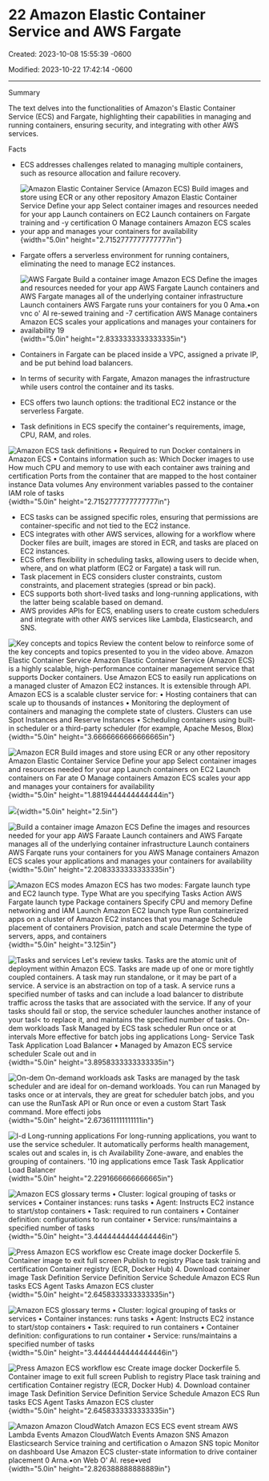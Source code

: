 # 22 Amazon Elastic Container Service and AWS Fargate

Created: 2023-10-08 15:55:39 -0600

Modified: 2023-10-22 17:42:14 -0600

---

Summary

The text delves into the functionalities of Amazon's Elastic Container Service (ECS) and Fargate, highlighting their capabilities in managing and running containers, ensuring security, and integrating with other AWS services.

Facts

- ECS addresses challenges related to managing multiple containers, such as resource allocation and failure recovery.



- ![Amazon Elastic Container Service (Amazon ECS) Build images and store using ECR or any other repository Amazon Elastic Container Service Define your app Select container images and resources needed for your app Launch containers on EC2 Launch containers on Fargate training and -y certification O Manage containers Amazon ECS scales your app and manages your containers for availability ](../../../media/AWS-DevOps-Module-6-22-Amazon-Elastic-Container-Service-and-AWS-Fargate-image1.png){width="5.0in" height="2.7152777777777777in"}
- Fargate offers a serverless environment for running containers, eliminating the need to manage EC2 instances.



- ![AWS Fargate Build a container image Amazon ECS Define the images and resources needed for your app AWS Fargate Launch containers and AWS Fargate manages all of the underlying container infrastructure Launch containers AWS Fargate runs your containers for you 0 Ama.•on vnc o' Al re-sewed training and -7 certification AWS Manage containers Amazon ECS scales your applications and manages your containers for availability 19 ](../../../media/AWS-DevOps-Module-6-22-Amazon-Elastic-Container-Service-and-AWS-Fargate-image2.png){width="5.0in" height="2.8333333333333335in"}
- Containers in Fargate can be placed inside a VPC, assigned a private IP, and be put behind load balancers.
- In terms of security with Fargate, Amazon manages the infrastructure while users control the container and its tasks.
- ECS offers two launch options: the traditional EC2 instance or the serverless Fargate.
- Task definitions in ECS specify the container's requirements, image, CPU, RAM, and roles.



![Amazon ECS task definitions • Required to run Docker containers in Amazon ECS • Contains information such as: Which Docker images to use How much CPU and memory to use with each container aws training and certification Ports from the container that are mapped to the host container instance Data volumes Any environment variables passed to the container IAM role of tasks ](../../../media/AWS-DevOps-Module-6-22-Amazon-Elastic-Container-Service-and-AWS-Fargate-image3.png){width="5.0in" height="2.7152777777777777in"}

- ECS tasks can be assigned specific roles, ensuring that permissions are container-specific and not tied to the EC2 instance.
- ECS integrates with other AWS services, allowing for a workflow where Docker files are built, images are stored in ECR, and tasks are placed on EC2 instances.
- ECS offers flexibility in scheduling tasks, allowing users to decide when, where, and on what platform (EC2 or Fargate) a task will run.
- Task placement in ECS considers cluster constraints, custom constraints, and placement strategies (spread or bin pack).
- ECS supports both short-lived tasks and long-running applications, with the latter being scalable based on demand.
- AWS provides APIs for ECS, enabling users to create custom schedulers and integrate with other AWS services like Lambda, Elasticsearch, and SNS.





![Key concepts and topics Review the content below to reinforce some of the key concepts and topics presented to you in the video above. Amazon Elastic Container Service Amazon Elastic Container Service (Amazon ECS) is a highly scalable, high-performance container management service that supports Docker containers. Use Amazon ECS to easily run applications on a managed cluster of Amazon EC2 instances. It is extensible through API. Amazon ECS is a scalable cluster service for: • Hosting containers that can scale up to thousands of instances • Monitoring the deployment of containers and managing the complete state of clusters. Clusters can use Spot Instances and Reserve Instances • Scheduling containers using built-in scheduler or a third-party scheduler (for example, Apache Mesos, Blox) ](../../../media/AWS-DevOps-Module-6-22-Amazon-Elastic-Container-Service-and-AWS-Fargate-image4.png){width="5.0in" height="3.6666666666666665in"}



![Amazon ECR Build images and store using ECR or any other repository Amazon Elastic Container Service Define your app Select container images and resources needed for your app Launch containers on EC2 Launch containers on Far ate O Manage containers Amazon ECS scales your app and manages your containers for availability ](../../../media/AWS-DevOps-Module-6-22-Amazon-Elastic-Container-Service-and-AWS-Fargate-image5.png){width="5.0in" height="1.8819444444444444in"}



![](../../../media/AWS-DevOps-Module-6-22-Amazon-Elastic-Container-Service-and-AWS-Fargate-image6.png){width="5.0in" height="2.5in"}



![Build a container image Amazon ECS Define the images and resources needed for your app AWS Faraate Launch containers and AWS Farqate manages all of the underlying container infrastructure Launch containers AWS Farqate runs your containers for you AWS Manage containers Amazon ECS scales your applications and manages your containers for availability ](../../../media/AWS-DevOps-Module-6-22-Amazon-Elastic-Container-Service-and-AWS-Fargate-image7.png){width="5.0in" height="2.2083333333333335in"}



![Amazon ECS modes Amazon ECS has two modes: Fargate launch type and EC2 launch type. Type What are you specifying Tasks Action AWS Fargate launch type Package containers Specify CPU and memory Define networking and IAM Launch Amazon EC2 launch type Run containerized apps on a cluster of Amazon EC2 instances that you manage Schedule placement of containers Provision, patch and scale Determine the type of servers, apps, and containers ](../../../media/AWS-DevOps-Module-6-22-Amazon-Elastic-Container-Service-and-AWS-Fargate-image8.png){width="5.0in" height="3.125in"}



![Tasks and services Let's review tasks. Tasks are the atomic unit of deployment within Amazon ECS. Tasks are made up of one or more tightly coupled containers. A task may run standalone, or it may be part of a service. A service is an abstraction on top of a task. A service runs a specified number of tasks and can include a load balancer to distribute traffic across the tasks that are associated with the service. If any of your tasks should fail or stop, the service scheduler launches another instance of your tasl< to replace it, and maintains the specified number of tasks. On-dem workloads Task Managed by ECS task scheduler Run once or at intervals More effective for batch jobs ing applications Long- Service Task Task Application Load Balancer • Managed by Amazon ECS service scheduler Scale out and in ](../../../media/AWS-DevOps-Module-6-22-Amazon-Elastic-Container-Service-and-AWS-Fargate-image9.png){width="5.0in" height="3.8958333333333335in"}



![On-dem On-demand workloads ask Tasks are managed by the task scheduler and are ideal for on-demand workloads. You can run Managed by tasks once or at intervals, they are great for scheduler batch jobs, and you can use the RunTask API or Run once or even a custom Start Task command. More effecti jobs ](../../../media/AWS-DevOps-Module-6-22-Amazon-Elastic-Container-Service-and-AWS-Fargate-image10.png){width="5.0in" height="2.673611111111111in"}



![I-d Long-running applications For long-running applications, you want to use the service scheduler. It automatically performs health management, scales out and scales in, is ch Availability Zone-aware, and enables the grouping of containers. '10 ing applications emce Task Task Applicatior Load Balancer ](../../../media/AWS-DevOps-Module-6-22-Amazon-Elastic-Container-Service-and-AWS-Fargate-image11.png){width="5.0in" height="2.2291666666666665in"}





![Amazon ECS glossary terms • Cluster: logical grouping of tasks or services • Container instances: runs tasks • Agent: Instructs EC2 instance to start/stop containers • Task: required to run containers • Container definition: configurations to run container • Service: runs/maintains a specified number of tasks ](../../../media/AWS-DevOps-Module-6-22-Amazon-Elastic-Container-Service-and-AWS-Fargate-image12.png){width="5.0in" height="3.4444444444444446in"}



![Press Amazon ECS workflow esc Create image docker Dockerfile 5. Container image to exit full screen Publish to registry Place task training and certification Container registry (ECR, Docker Hub) 4. Download container image Task Definition Service Definition Service Schedule Amazon ECS Run tasks ECS Agent Tasks Amazon ECS cluster ](../../../media/AWS-DevOps-Module-6-22-Amazon-Elastic-Container-Service-and-AWS-Fargate-image13.png){width="5.0in" height="2.6458333333333335in"}







![Amazon ECS glossary terms • Cluster: logical grouping of tasks or services • Container instances: runs tasks • Agent: Instructs EC2 instance to start/stop containers • Task: required to run containers • Container definition: configurations to run container • Service: runs/maintains a specified number of tasks ](../../../media/AWS-DevOps-Module-6-22-Amazon-Elastic-Container-Service-and-AWS-Fargate-image12.png){width="5.0in" height="3.4444444444444446in"}



![Press Amazon ECS workflow esc Create image docker Dockerfile 5. Container image to exit full screen Publish to registry Place task training and certification Container registry (ECR, Docker Hub) 4. Download container image Task Definition Service Definition Service Schedule Amazon ECS Run tasks ECS Agent Tasks Amazon ECS cluster ](../../../media/AWS-DevOps-Module-6-22-Amazon-Elastic-Container-Service-and-AWS-Fargate-image13.png){width="5.0in" height="2.6458333333333335in"}



![Amazon Amazon CloudWatch Amazon ECS ECS event stream AWS Lambda Events Amazon CloudWatch Events Amazon SNS Amazon Elasticsearch Service training and certification o Amazon SNS topic Monitor on dashboard Use Amazon ECS cluster-state information to drive container placement 0 Arna.•on Web O' Al. rese•ved ](../../../media/AWS-DevOps-Module-6-22-Amazon-Elastic-Container-Service-and-AWS-Fargate-image14.png){width="5.0in" height="2.826388888888889in"}
















